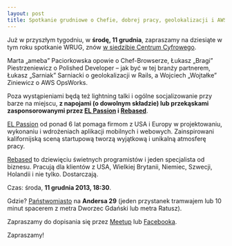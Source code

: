 ```yaml
---
layout: post
title: Spotkanie grudniowe o Chefie, dobrej pracy, geolokalizacji i AWS OpsWorks
---
```


Już w przyszłym tygodniu, w **środę, 11 grudnia**, zapraszamy
na dziesiąte w tym roku spotkanie WRUG, znów [w siedzibie
Centrum Cyfrowego](http://panstwomiasto.pl).

Marta „ameba” Paciorkowska opowie o Chef-Browserze, Łukasz
„Bragi” Piestrzeniewicz o Polished Developer – jak być w tej
branży partnerem, Łukasz „Sarniak” Sarniacki o geolokalizacji
w Rails, a Wojciech „Wojtałke” Ziniewicz o AWS OpsWorks.

Poza wystąpieniami będą też lightning talki i ogólne
socjalizowanie przy barze na miejscu, **z napojami (o
dowolnym składzie) lub przekąskami zasponsorowanymi przez
[EL Passion](http://elpassion.pl) i [Rebased](http://rebased.pl)**.

[EL Passion](http://elpassion.pl) od ponad 6 lat pomaga
firmom z USA i Europy w projektowaniu, wykonaniu i wdrożeniach
aplikacji mobilnych i webowych. Zainspirowani kalifornijską
sceną startupową tworzą wyjątkową i unikalną atmosferę pracy.

[Rebased](http://rebased.pl) to dziewięciu świetnych programistów
i jeden specjalista od biznesu. Pracują dla klientów z USA, Wielkiej
Brytanii, Niemiec, Szwecji, Holandii i nie tylko. Dostarczają.

Czas: środa, **11 grudnia 2013, 18:30**.

Gdzie? [Państwomiasto](http://panstwomiasto.pl) na
**Andersa 29** (jeden przystanek tramwajem lub 10
minut spacerem z metra Dworzec Gdański lub metra Ratusz).

Zapraszamy do dopisania się przez
[Meetup](http://www.meetup.com/Warsaw-Ruby-Users-Group-WRUG/events/152945172/)
lub [Facebooka](https://www.facebook.com/events/565750073479765/).

Zapraszamy!
